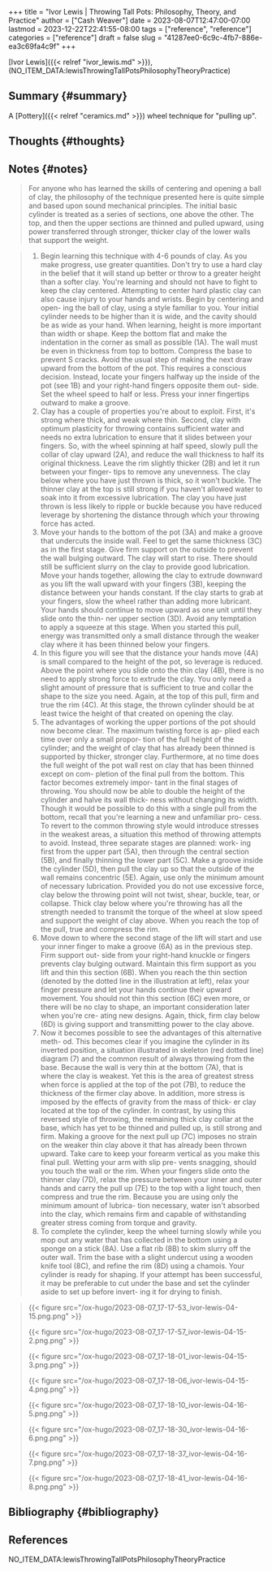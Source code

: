 +++
title = "Ivor Lewis | Throwing Tall Pots: Philosophy, Theory, and Practice"
author = ["Cash Weaver"]
date = 2023-08-07T12:47:00-07:00
lastmod = 2023-12-22T22:41:55-08:00
tags = ["reference", "reference"]
categories = ["reference"]
draft = false
slug = "41287ee0-6c9c-4fb7-886e-ea3c69fa4c9f"
+++

[Ivor Lewis]({{< relref "ivor_lewis.md" >}}), (NO_ITEM_DATA:lewisThrowingTallPotsPhilosophyTheoryPractice)


## Summary {#summary}

A [Pottery]({{< relref "ceramics.md" >}}) wheel technique for "pulling up".


## Thoughts {#thoughts}


## Notes {#notes}

> For anyone who has learned the skills of centering and opening a ball of clay, the philosophy of the technique presented here is quite simple and based upon sound mechanical principles. The initial basic cylinder is treated as a series of sections, one above the other. The top, and then the upper sections are thinned and pulled upward, using power transferred through stronger, thicker clay of the lower walls that support the weight.

<!--quoteend-->

> 1.  Begin learning this technique with 4-6 pounds of clay. As you make progress, use greater quantities. Don't try to use a hard clay in the belief that it will stand up better or throw to a greater height than a softer clay. You're learning and should not have to fight to keep the clay centered. Attempting to center hard plastic clay can also cause injury to your hands and wrists. Begin by centering and open- ing the ball of clay, using a style familiar to you. Your initial cylinder needs to be higher than it is wide, and the cavity should be as wide as your hand. When learning, height is more important than width or shape. Keep the bottom flat and make the indentation in the corner as small as possible (1A). The wall must be even in thickness from top to bottom. Compress the base to prevent S cracks. Avoid the usual step of making the next draw upward from the bottom of the pot. This requires a conscious decision. Instead, locate your fingers halfway up the inside of the pot (see 1B) and your right-hand fingers opposite them out- side. Set the wheel speed to half or less. Press your inner fingertips outward to make a groove.
> 2.  Clay has a couple of properties you're about to exploit. First, it's strong where thick, and weak where thin. Second, clay with optimum plasticity for throwing contains sufficient water and needs no extra lubrication to ensure that it slides between your fingers. So, with the wheel spinning at half speed, slowly pull the collar of clay upward (2A), and reduce the wall thickness to half its original thickness. Leave the rim slightly thicker (2B) and let it run between your finger- tips to remove any unevenness. The clay below where you have just thrown is thick, so it won't buckle. The thinner clay at the top is still strong if you haven't allowed water to soak into it from excessive lubrication. The clay you have just thrown is less likely to ripple or buckle because you have reduced leverage by shortening the distance through which your throwing force has acted.
> 3.  Move your hands to the bottom of the pot (3A) and make a groove that undercuts the inside wall. Feel to get the same thickness (3C) as in the first stage. Give firm support on the outside to prevent the wall bulging outward. The clay will start to rise. There should still be sufficient slurry on the clay to provide good lubrication. Move your hands together, allowing the clay to extrude downward as you lift the wall upward with your fingers (3B), keeping the distance between your hands constant. If the clay starts to grab at your fingers, slow the wheel rather than adding more lubricant. Your hands should continue to move upward as one unit until they slide onto the thin- ner upper section (3D). Avoid any temptation to apply a squeeze at this stage. When you started this pull, energy was transmitted only a small distance through the weaker clay where it has been thinned below your fingers.
> 4.  In this figure you will see that the distance your hands move (4A) is small compared to the height of the pot, so leverage is reduced. Above the point where you slide onto the thin clay (4B), there is no need to apply strong force to extrude the clay. You only need a slight amount of pressure that is sufficient to true and collar the shape to the size you need. Again, at the top of this pull, firm and true the rim (4C). At this stage, the thrown cylinder should be at least twice the height of that created on opening the clay.
> 5.  The advantages of working the upper portions of the pot should now become clear. The maximum twisting force is ap- plied each time over only a small propor- tion of the full height of the cylinder; and the weight of clay that has already been thinned is supported by thicker, stronger clay. Furthermore, at no time does the full weight of the pot wall rest on clay that has been thinned except on com- pletion of the final pull from the bottom. This factor becomes extremely impor- tant in the final stages of throwing. You should now be able to double the height of the cylinder and halve its wall thick- ness without changing its width. Though it would be possible to do this with a single pull from the bottom, recall that you're learning a new and unfamiliar pro- cess. To revert to the common throwing style would introduce stresses in the weakest areas, a situation this method of throwing attempts to avoid. Instead, three separate stages are planned: work- ing first from the upper part (5A), then through the central section (5B), and finally thinning the lower part (5C). Make a groove inside the cylinder (5D), then pull the clay up so that the outside of the wall remains concentric (5E). Again, use only the minimum amount of necessary lubrication. Provided you do not use excessive force, clay below the throwing point will not twist, shear, buckle, tear, or collapse. Thick clay below where you're throwing has all the strength needed to transmit the torque of the wheel at slow speed and support the weight of clay above. When you reach the top of the pull, true and compress the rim.
> 6.  Move down to where the second stage of the lift will start and use your inner finger to make a groove (6A) as in the previous step. Firm support out- side from your right-hand knuckle or fingers prevents clay bulging outward. Maintain this firm support as you lift and thin this section (6B). When you reach the thin section (denoted by the dotted line in the illustration at left), relax your finger pressure and let your hands continue their upward movement. You should not thin this section (6C) even more, or there will be no clay to shape, an important consideration later when you're cre- ating new designs. Again, thick, firm clay below (6D) is giving support and transmitting power to the clay above.
> 7.  Now it becomes possible to see the advantages of this alternative meth- od. This becomes clear if you imagine the cylinder in its inverted position, a situation illustrated in skeleton (red dotted line) diagram (7) and the common result of always throwing from the base. Because the wall is very thin at the bottom (7A), that is where the clay is weakest. Yet this is the area of greatest stress when force is applied at the top of the pot (7B), to reduce the thickness of the firmer clay above. In addition, more stress is imposed by the effects of gravity from the mass of thick- er clay located at the top of the cylinder. In contrast, by using this reversed style of throwing, the remaining thick clay collar at the base, which has yet to be thinned and pulled up, is still strong and firm. Making a groove for the next pull up (7C) imposes no strain on the weaker thin clay above it that has already been thrown upward. Take care to keep your forearm vertical as you make this final pull. Wetting your arm with slip pre- vents snagging, should you touch the wall or the rim. When your fingers slide onto the thinner clay (7D), relax the pressure between your inner and outer hands and carry the pull up (7E) to the top with a light touch, then compress and true the rim. Because you are using only the minimum amount of lubrica- tion necessary, water isn't absorbed into the clay, which remains firm and capable of withstanding greater stress coming from torque and gravity.
> 8.  To complete the cylinder, keep the wheel turning slowly while you mop out any water that has collected in the bottom using a sponge on a stick (8A). Use a flat rib (8B) to skim slurry off the outer wall. Trim the base with a slight undercut using a wooden knife tool (8C), and refine the rim (8D) using a chamois. Your cylinder is ready for shaping. If your attempt has been successful, it may be preferable to cut under the base and set the cylinder aside to set up before invert- ing it for drying to finish.

<!--quoteend-->

> {{< figure src="/ox-hugo/2023-08-07_17-17-53_ivor-lewis-04-15.png.png" >}}
>
> {{< figure src="/ox-hugo/2023-08-07_17-17-57_ivor-lewis-04-15-2.png.png" >}}
>
> {{< figure src="/ox-hugo/2023-08-07_17-18-01_ivor-lewis-04-15-3.png.png" >}}
>
> {{< figure src="/ox-hugo/2023-08-07_17-18-06_ivor-lewis-04-15-4.png.png" >}}
>
> {{< figure src="/ox-hugo/2023-08-07_17-18-10_ivor-lewis-04-16-5.png.png" >}}
>
> {{< figure src="/ox-hugo/2023-08-07_17-18-30_ivor-lewis-04-16-6.png.png" >}}
>
> {{< figure src="/ox-hugo/2023-08-07_17-18-37_ivor-lewis-04-16-7.png.png" >}}
>
> {{< figure src="/ox-hugo/2023-08-07_17-18-41_ivor-lewis-04-16-8.png.png" >}}


## Bibliography {#bibliography}

## References

<style>.csl-entry{text-indent: -1.5em; margin-left: 1.5em;}</style><div class="csl-bib-body">
  <div class="csl-entry">NO_ITEM_DATA:lewisThrowingTallPotsPhilosophyTheoryPractice</div>
</div>
